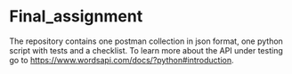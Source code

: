 # Final_assignment
The repository contains one postman collection in json format, one python script with tests and a checklist.
To learn more about the API under testing go to https://www.wordsapi.com/docs/?python#introduction.
